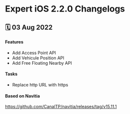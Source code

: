# Expert iOS 2.2.0 Changelogs

<h2>🗓 03 Aug 2022</h2>

#### Features
- Add Access Point API
- Add Vehicule Position API
- Add Free Floating Nearby API

#### Tasks 
- Replace http URL with https

#### Based on Navitia
https://github.com/CanalTP/navitia/releases/tag/v15.11.1
